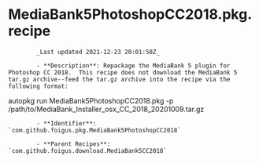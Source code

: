 # MediaBank5PhotoshopCC2018.pkg.recipe

            _Last updated 2021-12-23 20:01:50Z_

            - **Description**: Repackage the MediaBank 5 plugin for Photoshop CC 2018.  This recipe does not download the MediaBank 5 tar.gz archive--feed the tar.gz archive into the recipe via the following format:

autopkg run MediaBank5PhotoshopCC2018.pkg -p /path/to/MediaBank_Installer_osx_CC_2018_20201009.tar.gz

            - **Identifier**: `com.github.foigus.pkg.MediaBank5PhotoshopCC2018`

            - **Parent Recipes**: `com.github.foigus.download.MediaBank5CC2018`
